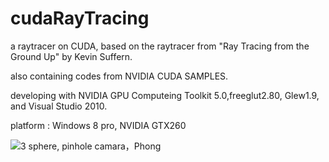 cudaRayTracing
==============

a raytracer on CUDA, based on the raytracer from "Ray Tracing from the Ground Up" by Kevin Suffern.

also containing codes from NVIDIA CUDA SAMPLES. 

developing with NVIDIA GPU Computeing Toolkit 5.0,freeglut2.80, Glew1.9, and Visual Studio 2010.

platform : Windows 8 pro, NVIDIA GTX260

![3 sphere, pinhole camara，Phong](https://lh6.googleusercontent.com/-ewQZtsKKGIA/UXQKeL4ok3I/AAAAAAAAAHM/sH24u5MpLrI/s503/Phong%E6%9D%90%E8%B4%A8%EF%BC%8C3%E4%B8%AA%E7%90%83%E4%BD%93%EF%BC%8C%E4%BF%AE%E6%AD%A3%E4%BA%86%E9%A2%9C%E8%89%B2%E8%AE%A1%E7%AE%97%E7%9A%84%E9%94%99%E8%AF%AF.jpg)
